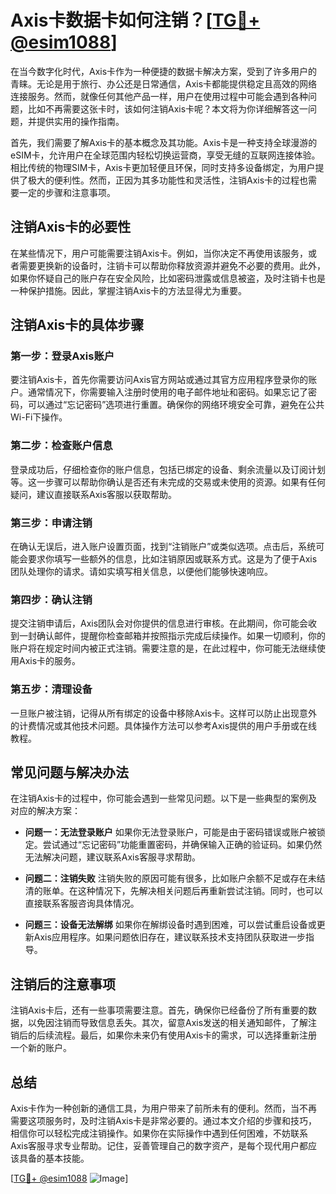 # Axis卡数据卡如何注销？[[TG💪+ @esim1088](https://t.me/s/esim1088)]

在当今数字化时代，Axis卡作为一种便捷的数据卡解决方案，受到了许多用户的青睐。无论是用于旅行、办公还是日常通信，Axis卡都能提供稳定且高效的网络连接服务。然而，就像任何其他产品一样，用户在使用过程中可能会遇到各种问题，比如不再需要这张卡时，该如何注销Axis卡呢？本文将为你详细解答这一问题，并提供实用的操作指南。

首先，我们需要了解Axis卡的基本概念及其功能。Axis卡是一种支持全球漫游的eSIM卡，允许用户在全球范围内轻松切换运营商，享受无缝的互联网连接体验。相比传统的物理SIM卡，Axis卡更加轻便且环保，同时支持多设备绑定，为用户提供了极大的便利性。然而，正因为其多功能性和灵活性，注销Axis卡的过程也需要一定的步骤和注意事项。

## 注销Axis卡的必要性

在某些情况下，用户可能需要注销Axis卡。例如，当你决定不再使用该服务，或者需要更换新的设备时，注销卡可以帮助你释放资源并避免不必要的费用。此外，如果你怀疑自己的账户存在安全风险，比如密码泄露或信息被盗，及时注销卡也是一种保护措施。因此，掌握注销Axis卡的方法显得尤为重要。

## 注销Axis卡的具体步骤

### 第一步：登录Axis账户

要注销Axis卡，首先你需要访问Axis官方网站或通过其官方应用程序登录你的账户。通常情况下，你需要输入注册时使用的电子邮件地址和密码。如果忘记了密码，可以通过“忘记密码”选项进行重置。确保你的网络环境安全可靠，避免在公共Wi-Fi下操作。

### 第二步：检查账户信息

登录成功后，仔细检查你的账户信息，包括已绑定的设备、剩余流量以及订阅计划等。这一步骤可以帮助你确认是否还有未完成的交易或未使用的资源。如果有任何疑问，建议直接联系Axis客服以获取帮助。

### 第三步：申请注销

在确认无误后，进入账户设置页面，找到“注销账户”或类似选项。点击后，系统可能会要求你填写一些额外的信息，比如注销原因或联系方式。这是为了便于Axis团队处理你的请求。请如实填写相关信息，以便他们能够快速响应。

### 第四步：确认注销

提交注销申请后，Axis团队会对你提供的信息进行审核。在此期间，你可能会收到一封确认邮件，提醒你检查邮箱并按照指示完成后续操作。如果一切顺利，你的账户将在规定时间内被正式注销。需要注意的是，在此过程中，你可能无法继续使用Axis卡的服务。

### 第五步：清理设备

一旦账户被注销，记得从所有绑定的设备中移除Axis卡。这样可以防止出现意外的计费情况或其他技术问题。具体操作方法可以参考Axis提供的用户手册或在线教程。

## 常见问题与解决办法

在注销Axis卡的过程中，你可能会遇到一些常见问题。以下是一些典型的案例及对应的解决方案：

- **问题一：无法登录账户**
  如果你无法登录账户，可能是由于密码错误或账户被锁定。尝试通过“忘记密码”功能重置密码，并确保输入正确的验证码。如果仍然无法解决问题，建议联系Axis客服寻求帮助。

- **问题二：注销失败**
  注销失败的原因可能有很多，比如账户余额不足或存在未结清的账单。在这种情况下，先解决相关问题后再重新尝试注销。同时，也可以直接联系客服咨询具体情况。

- **问题三：设备无法解绑**
  如果你在解绑设备时遇到困难，可以尝试重启设备或更新Axis应用程序。如果问题依旧存在，建议联系技术支持团队获取进一步指导。

## 注销后的注意事项

注销Axis卡后，还有一些事项需要注意。首先，确保你已经备份了所有重要的数据，以免因注销而导致信息丢失。其次，留意Axis发送的相关通知邮件，了解注销后的后续流程。最后，如果你未来仍有使用Axis卡的需求，可以选择重新注册一个新的账户。

## 总结

Axis卡作为一种创新的通信工具，为用户带来了前所未有的便利。然而，当不再需要这项服务时，及时注销Axis卡是非常必要的。通过本文介绍的步骤和技巧，相信你可以轻松完成注销操作。如果你在实际操作中遇到任何困难，不妨联系Axis客服寻求专业帮助。记住，妥善管理自己的数字资产，是每个现代用户都应该具备的基本技能。

[[TG💪+ @esim1088](https://t.me/s/esim1088) ![Image](https://i.postimg.cc/4NQfJmqS/Snipaste-2025-05-13-00-14-12.png)]